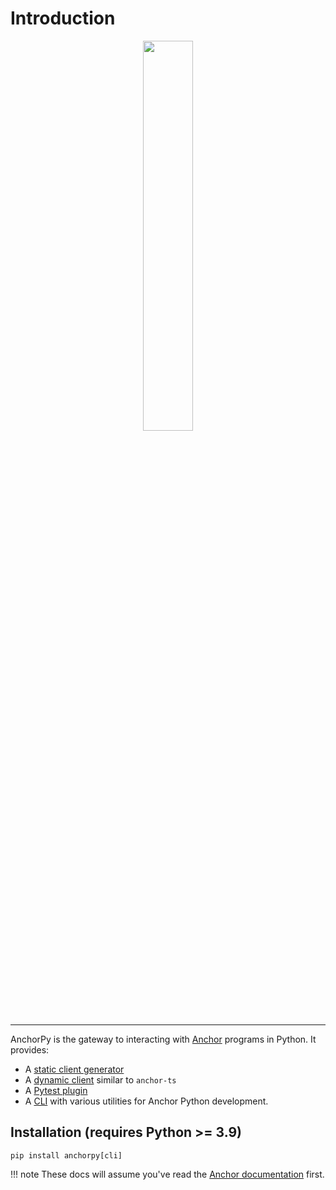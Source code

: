 # Introduction
<div align="center">
    <img src="https://raw.githubusercontent.com/kevinheavey/anchorpy/main/docs/img/logo.png" width="40%" height="40%">
</div>

---
AnchorPy is the gateway to interacting with [Anchor](https://github.com/project-serum/anchor) programs in Python.
It provides:

- A [static client generator](clientgen)
- A [dynamic client](dynamic_client) similar to `anchor-ts`
- A [Pytest plugin](testing/#1-pytest-plugin)
- A [CLI](cli) with various utilities for Anchor Python development.

## Installation (requires Python >= 3.9)

```shell
pip install anchorpy[cli]
```


!!! note
    These docs will assume you've read the [Anchor documentation](https://project-serum.github.io/anchor/tutorials/tutorial-0.html) first.
